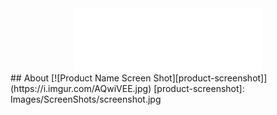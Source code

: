 <div align="center">
  <a href="https://lund.wtf/">
    <img src="Images/Lund/Lund(Tarrget_OI).png" alt="Logo" width="300" height="100">
  </a>
</div>
## About
[![Product Name Screen Shot][product-screenshot]](https://i.imgur.com/AQwiVEE.jpg)
[product-screenshot]: Images/ScreenShots/screenshot.jpg
